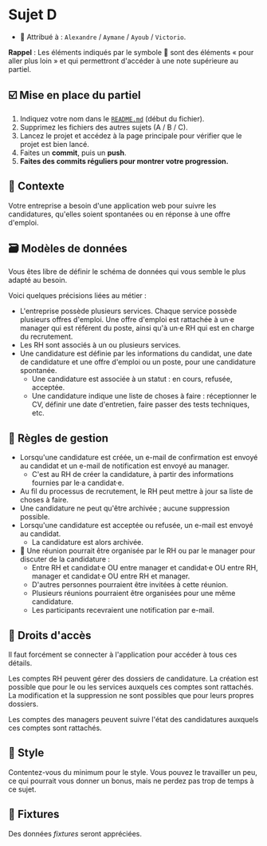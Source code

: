 # Sujet D

* 👤 Attribué à : `Alexandre` / `Aymane` / `Ayoub` / `Victorio`.

**Rappel** : Les éléments indiqués par le symbole 🚀 sont des éléments « pour aller plus loin » et qui permettront
d'accéder à une note supérieure au partiel.

## ☑️ Mise en place du partiel

1. Indiquez votre nom dans le [`README.md`](../README.md) (début du fichier).
2. Supprimez les fichiers des autres sujets (A / B / C).
3. Lancez le projet et accédez à la page principale pour vérifier que le projet est bien lancé.
4. Faites un **commit**, puis un **push**.
5. **Faites des commits réguliers pour montrer votre progression.**

## 📜 Contexte

Votre entreprise a besoin d'une application web pour suivre les candidatures, qu'elles soient spontanées ou en réponse à
une offre d'emploi.

## 🗃️ Modèles de données

Vous êtes libre de définir le schéma de données qui vous semble le plus adapté au besoin.

Voici quelques précisions liées au métier :

* L'entreprise possède plusieurs services. Chaque service possède plusieurs offres d'emploi. Une offre d'emploi est
  rattachée à un·e manager qui est référent du poste, ainsi qu'à un·e RH qui est en charge du recrutement.
* Les RH sont associés à un ou plusieurs services.
* Une candidature est définie par les informations du candidat, une date de candidature et une offre d'emploi ou un
  poste, pour une candidature spontanée.
  - Une candidature est associée à un statut : en cours, refusée, acceptée.
  - Une candidature indique une liste de choses à faire : réceptionner le CV, définir une date d'entretien,
    faire passer des tests techniques, etc.

## 👔 Règles de gestion

* Lorsqu'une candidature est créée, un e-mail de confirmation est envoyé au candidat et un e-mail de notification est
  envoyé au manager.
  - C'est au RH de créer la candidature, à partir des informations fournies par le·a candidat·e.
* Au fil du processus de recrutement, le RH peut mettre à jour sa liste de choses à faire.
* Une candidature ne peut qu'être archivée ; aucune suppression possible.
* Lorsqu'une candidature est acceptée ou refusée, un e-mail est envoyé au candidat.
  - La candidature est alors archivée.
* 🚀 Une réunion pourrait être organisée par le RH ou par le manager pour discuter de la candidature :
  - Entre RH et candidat·e OU entre manager et candidat·e OU entre RH, manager et candidat·e OU entre RH et manager.
  - D'autres personnes pourraient être invitées à cette réunion.
  - Plusieurs réunions pourraient être organisées pour une même candidature.
  - Les participants recevraient une notification par e-mail.

## 🛂 Droits d'accès

Il faut forcément se connecter à l'application pour accéder à tous ces détails.

Les comptes RH peuvent gérer des dossiers de candidature. La création est possible que pour le ou les services auxquels
ces comptes sont rattachés. La modification et la suppression ne sont possibles que pour leurs propres dossiers.

Les comptes des managers peuvent suivre l'état des candidatures auxquels ces comptes sont rattachés.

## 💄 Style

Contentez-vous du minimum pour le style. Vous pouvez le travailler un peu, ce qui pourrait vous donner un bonus, mais
ne perdez pas trop de temps à ce sujet.

## 🤡 Fixtures

Des données *fixtures* seront appréciées.
